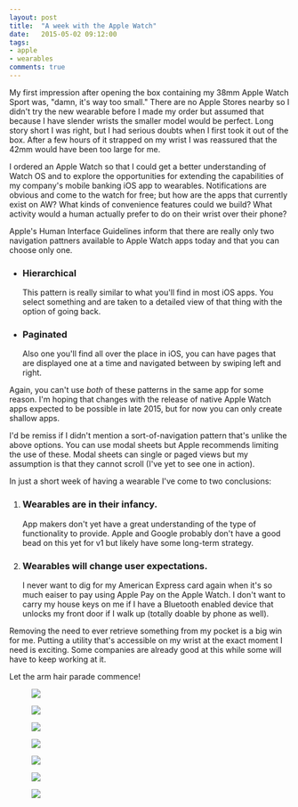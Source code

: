 ```yaml
---
layout: post
title:  "A week with the Apple Watch"
date:   2015-05-02 09:12:00
tags:
- apple
- wearables
comments: true
---
```


My first impression after opening the box containing my 38mm Apple Watch Sport was, "damn, it's way too small." There are no Apple Stores nearby so I didn't try the new wearable before I made my order but assumed that because I have slender wrists the smaller model would be perfect. Long story short I was right, but I had serious doubts when I first took it out of the box. After a few hours of it strapped on my wrist I was reassured that the 42mm would have been too large for me.

I ordered an Apple Watch so that I could get a better understanding of Watch OS and to explore the opportunities for extending the capabilities of my company's mobile banking iOS app to wearables. Notifications are obvious and come to the watch for free; but how are the apps that currently exist on AW? What kinds of convenience features could we build? What activity would a human actually prefer to do on their wrist over their phone?

Apple's Human Interface Guidelines inform that there are really only two navigation pattners available to Apple Watch apps today and that you can choose only one.

- ### Hierarchical
	This pattern is really similar to what you'll find in most iOS apps. You select something and are taken to a detailed view of that thing with the option of going back.
- ### Paginated
	Also one you'll find all over the place in iOS, you can have pages that are displayed one at a time and navigated between by swiping left and right.

Again, you can't use *both* of these patterns in the same app for some reason. I'm hoping that changes with the release of native Apple Watch apps expected to be possible in late 2015, but for now you can only create shallow apps.

I'd be remiss if I didn't mention a sort-of-navigation pattern that's unlike the above options. You can use modal sheets but Apple recommends limiting the use of these. Modal sheets can single or paged views but my assumption is that they cannot scroll (I've yet to see one in action).

In just a short week of having a wearable I've come to two conclusions:

1. ### Wearables are in their infancy. 
	App makers don't yet have a great understanding of the type of functionality to provide. Apple and Google probably don't have a good bead on this yet for v1 but likely have some long-term strategy.
2. ### Wearables will change user expectations. 
	I never want to dig for my American Express card again when it's so much eaiser to pay using Apple Pay on the Apple Watch. I don't want to carry my house keys on me if I have a Bluetooth enabled device that unlocks my front door if I walk up (totally doable by phone as well).

Removing the need to ever retrieve something from my pocket is a big win for me. Putting a utility that's accessible on my wrist at the exact moment I need is exciting. Some companies are already good at this while some will have to keep working at it.

Let the arm hair parade commence!

<div class="row">
    <figure class="photo-50">
        <img src="{{ site.baseurl }}/assets/apple-watch-clock.jpg">
    </figure>
    <figure class="photo-50">
        <img src="{{ site.baseurl }}/assets/apple-watch-home.jpg">
    </figure>
</div>
<div class="row">
    <figure class="photo-33">
        <img src="{{ site.baseurl }}/assets/apple-watch-notification-standup.jpg">
    </figure>
    <figure class="photo-33">
        <img src="{{ site.baseurl }}/assets/apple-watch-activity.jpg">
    </figure>
    <figure class="photo-33">
        <img src="{{ site.baseurl }}/assets/apple-watch-notification-amex.jpg">
    </figure>
</div>
<div class="row">
    <figure class="photo-50">
        <img src="{{ site.baseurl }}/assets/apple-watch-contact.jpg">
    </figure>
    <figure class="photo-50">
        <img src="{{ site.baseurl }}/assets/apple-watch-music.jpg">
    </figure>
</div>